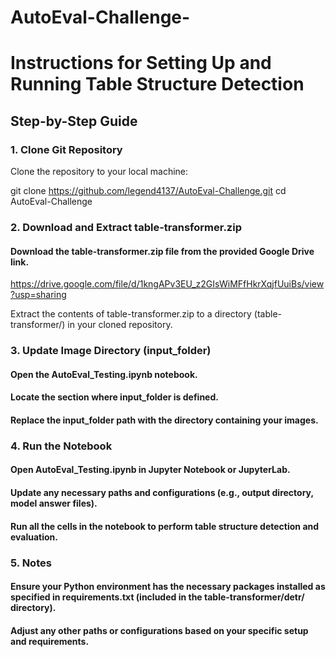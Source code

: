 # AutoEval-Challenge-
# Instructions for Setting Up and Running Table Structure Detection

## Step-by-Step Guide

### 1. Clone Git Repository

Clone the repository to your local machine:

git clone https://github.com/legend4137/AutoEval-Challenge.git
cd AutoEval-Challenge 

### 2. Download and Extract table-transformer.zip

#### Download the table-transformer.zip file from the provided Google Drive link.
https://drive.google.com/file/d/1kngAPv3EU_z2GIsWiMFfHkrXqjfUuiBs/view?usp=sharing


Extract the contents of table-transformer.zip to a directory (table-transformer/) in your cloned repository.

### 3. Update Image Directory (input_folder)

####    Open the AutoEval_Testing.ipynb notebook.
####    Locate the section where input_folder is defined.
####    Replace the input_folder path with the directory containing your images.

### 4. Run the Notebook

#### Open AutoEval_Testing.ipynb in Jupyter Notebook or JupyterLab.
    

#### Update any necessary paths and configurations (e.g., output directory, model answer files).
    

#### Run all the cells in the notebook to perform table structure detection and evaluation.

### 5. Notes

    

#### Ensure your Python environment has the necessary packages installed as specified in requirements.txt (included in the table-transformer/detr/ directory).
    

#### Adjust any other paths or configurations based on your specific setup and requirements.
